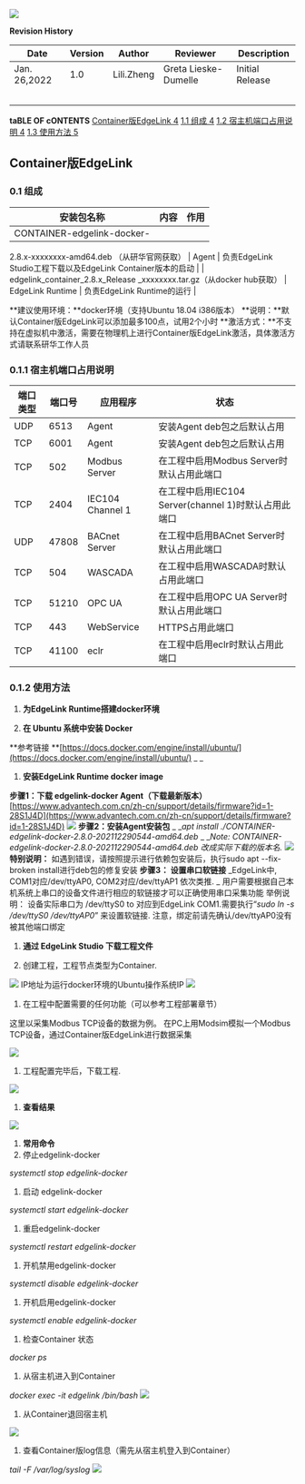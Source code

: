 ![](https://cdn.nlark.com/yuque/0/2024/jpeg/43815434/1714962374482-dff5e362-b9d5-4f75-88f7-0d566bfe02d2.jpeg#)





































**Revision History**

| Date | Version | Author | Reviewer | Description |
| --- | --- | --- | --- | --- |
| Jan. 26,2022 | 1.0 | Lili.Zheng | Greta Lieske-Dumelle | Initial Release |
|  |  |  |  |  |
|  |  |  |  |  |
|  |  |  |  |  |
|  |  |  |  |  |
|  |  |  |  |  |





























**taBLE OF cONTENTS**
[Container版EdgeLink	4](#_Toc119435463)
[1.1	组成	4](#_Toc119435464)
[1.2	宿主机端口占用说明	4](#_Toc119435465)
[1.3	使用方法	5](#_Toc119435466)
## 

## Container版EdgeLink
### 0.1 组成
| 	安装包名称 | 内容 | 作用 |
| --- | --- | --- |
| CONTAINER-edgelink-docker-
2.8.x-xxxxxxxx-amd64.deb
（从研华官网获取） | Agent | 负责EdgeLink Studio工程下载以及EdgeLink Container版本的启动 |
| edgelink_container_2.8.x_Release
_xxxxxxxx.tar.gz（从docker hub获取） | EdgeLink Runtime | 负责EdgeLink Runtime的运行 |


**建议使用环境：**docker环境（支持Ubuntu 18.04 i386版本）
**说明：**默认Container版EdgeLink可以添加最多100点，试用2个小时
**激活方式：**不支持在虚拟机中激活，需要在物理机上进行Container版EdgeLink激活，具体激活方式请联系研华工作人员
### 0.1.1 宿主机端口占用说明
| 端口类型 | 端口号 | 应用程序 | 状态 |
| --- | --- | --- | --- |
| UDP | 6513 | Agent | 安装Agent deb包之后默认占用 |
| TCP | 6001 | Agent | 安装Agent deb包之后默认占用 |
| TCP | 502 | Modbus Server | 在工程中启用Modbus Server时默认占用此端口 |
| TCP | 2404 | IEC104 Channel 1 | 在工程中启用IEC104 Server(channel 1)时默认占用此端口 |
| UDP | 47808 | BACnet Server | 在工程中启用BACnet Server时默认占用此端口 |
| TCP | 504 | WASCADA | 在工程中启用WASCADA时默认占用此端口 |
| TCP | 51210 | OPC UA | 在工程中启用OPC UA Server时默认占用此端口 |
| TCP | 443 | WebService | HTTPS占用此端口 |
| TCP | 41100 | eclr | 在工程中启用eclr时默认占用此端口 |


### 0.1.2 使用方法

1. **为EdgeLink Runtime搭建docker环境**

1. **在 Ubuntu 系统中安装 Docker**

**参考链接 **[https://docs.docker.com/engine/install/ubuntu/](https://docs.docker.com/engine/install/ubuntu/)
_  _

1. **安装EdgeLink Runtime docker image**

**步骤1：下载 edgelink-docker Agent（下载最新版本）**
[https://www.advantech.com.cn/zh-cn/support/details/firmware?id=1-28S1J4D](https://www.advantech.com.cn/zh-cn/support/details/firmware?id=1-28S1J4D)
![](https://cdn.nlark.com/yuque/0/2024/png/43815434/1714962374749-7e46819a-4f88-4517-8f19-11d0dcc8087c.png#)
**步骤2：安装Agent安装包**
 _ __apt install ./CONTAINER-edgelink-docker-2.8.0-202112290544-amd64.deb_
_  __Note: CONTAINER-edgelink-docker-2.8.0-202112290544-amd64.deb 改成实际下载的版本名._
_![](https://cdn.nlark.com/yuque/0/2024/png/43815434/1714962374887-a96d8c95-1913-4d57-8b32-44a11334242d.png#)_
**特别说明：**
如遇到错误，请按照提示进行依赖包安装后，执行sudo apt --fix-broken install进行deb包的修复安装
**步骤3： 设置串口软链接**
_EdgeLink中, COM1对应/dev/ttyAP0, COM2对应/dev/ttyAP1 依次类推. _
用户需要根据自己本机系统上串口的设备文件进行相应的软链接才可以正确使用串口采集功能
举例说明： 设备实际串口为 /dev/ttyS0 to 对应到EdgeLink COM1.需要执行“_sudo ln -s /dev/ttyS0 /dev/ttyAP0_” 来设置软链接. 注意，绑定前请先确认/dev/ttyAP0没有被其他端口绑定

1. **通过 EdgeLink Studio 下载工程文件**

1. 创建工程，工程节点类型为Container.

![](https://cdn.nlark.com/yuque/0/2024/png/43815434/1714962375091-675c871f-12f8-4914-b73d-053e6232ccbc.png#)
IP地址为运行docker环境的Ubuntu操作系统IP
![](https://cdn.nlark.com/yuque/0/2024/png/43815434/1714962375352-282f1f2c-6c83-4c7d-a56b-16e8ceabf730.png#)

1. 在工程中配置需要的任何功能（可以参考工程部署章节）

这里以采集Modbus TCP设备的数据为例。
在PC上用Modsim模拟一个Modbus TCP设备，通过Container版EdgeLink进行数据采集

![](https://cdn.nlark.com/yuque/0/2024/png/43815434/1714962375588-451a6437-8d64-43e9-a560-8bde0a3d9282.png#)

1. 工程配置完毕后，下载工程.

![](https://cdn.nlark.com/yuque/0/2024/png/43815434/1714962375853-688b6e94-0351-4a5b-ad2d-2eea089567e0.png#)

1. **查看结果**

![](https://cdn.nlark.com/yuque/0/2024/png/43815434/1714962376104-b0fab929-bcbf-468e-85c4-9fbac83f3290.png#)


1. **常用命令**
2. 停止edgelink-docker

_systemctl stop edgelink-docker_

1. 启动 edgelink-docker

_systemctl start edgelink-docker_

1. 重启edgelink-docker

_systemctl restart edgelink-docker_

1. 开机禁用edgelink-docker

_systemctl disable edgelink-docker_

1. 开机启用edgelink-docker

_systemctl enable edgelink-docker_

1. 检查Container 状态

_docker ps_

1. 从宿主机进入到Container

_docker exec -it edgelink /bin/bash_
_![](https://cdn.nlark.com/yuque/0/2024/png/43815434/1714962376368-6f4e9983-e735-4569-96b8-0c9a2bb73061.png#)_

1. 从Container退回宿主机

![](https://cdn.nlark.com/yuque/0/2024/png/43815434/1714962376660-bb245993-c8f7-442e-9b0e-e1e6575037c2.png#)

1. 查看Container版log信息（需先从宿主机登入到Container）

_tail -F /var/log/syslog_
![](https://cdn.nlark.com/yuque/0/2024/png/43815434/1714962376838-41587636-2e17-47a6-be6a-dc36f14d4230.png#)

